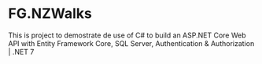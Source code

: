 # FG.NZWalks

This is project to demostrate de use of C# to build an ASP.NET Core Web API with Entity Framework Core, SQL Server, Authentication & Authorization | .NET 7
